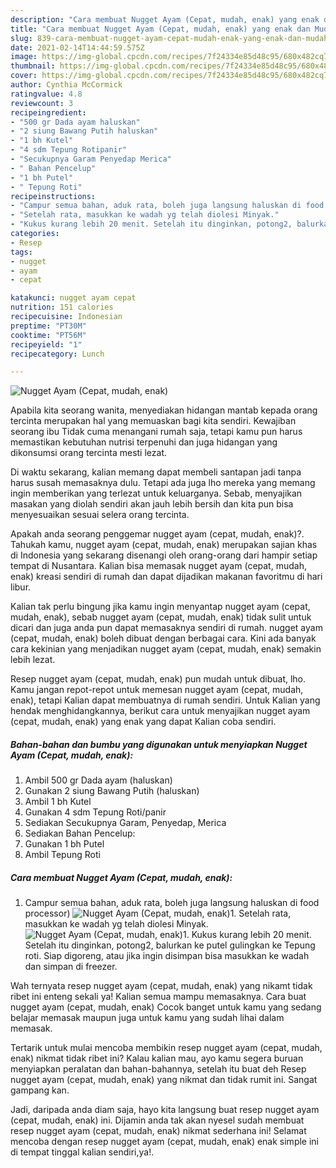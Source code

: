 ```yaml
---
description: "Cara membuat Nugget Ayam (Cepat, mudah, enak) yang enak dan Mudah Dibuat"
title: "Cara membuat Nugget Ayam (Cepat, mudah, enak) yang enak dan Mudah Dibuat"
slug: 839-cara-membuat-nugget-ayam-cepat-mudah-enak-yang-enak-dan-mudah-dibuat
date: 2021-02-14T14:44:59.575Z
image: https://img-global.cpcdn.com/recipes/7f24334e85d48c95/680x482cq70/nugget-ayam-cepat-mudah-enak-foto-resep-utama.jpg
thumbnail: https://img-global.cpcdn.com/recipes/7f24334e85d48c95/680x482cq70/nugget-ayam-cepat-mudah-enak-foto-resep-utama.jpg
cover: https://img-global.cpcdn.com/recipes/7f24334e85d48c95/680x482cq70/nugget-ayam-cepat-mudah-enak-foto-resep-utama.jpg
author: Cynthia McCormick
ratingvalue: 4.8
reviewcount: 3
recipeingredient:
- "500 gr Dada ayam haluskan"
- "2 siung Bawang Putih haluskan"
- "1 bh Kutel"
- "4 sdm Tepung Rotipanir"
- "Secukupnya Garam Penyedap Merica"
- " Bahan Pencelup"
- "1 bh Putel"
- " Tepung Roti"
recipeinstructions:
- "Campur semua bahan, aduk rata, boleh juga langsung haluskan di food processor)"
- "Setelah rata, masukkan ke wadah yg telah diolesi Minyak."
- "Kukus kurang lebih 20 menit. Setelah itu dinginkan, potong2, balurkan ke putel gulingkan ke Tepung roti. Siap digoreng, atau jika ingin disimpan bisa masukkan ke wadah dan simpan di freezer."
categories:
- Resep
tags:
- nugget
- ayam
- cepat

katakunci: nugget ayam cepat 
nutrition: 151 calories
recipecuisine: Indonesian
preptime: "PT30M"
cooktime: "PT56M"
recipeyield: "1"
recipecategory: Lunch

---
```



![Nugget Ayam (Cepat, mudah, enak)](https://img-global.cpcdn.com/recipes/7f24334e85d48c95/680x482cq70/nugget-ayam-cepat-mudah-enak-foto-resep-utama.jpg)

Apabila kita seorang wanita, menyediakan hidangan mantab kepada orang tercinta merupakan hal yang memuaskan bagi kita sendiri. Kewajiban seorang ibu Tidak cuma menangani rumah saja, tetapi kamu pun harus memastikan kebutuhan nutrisi terpenuhi dan juga hidangan yang dikonsumsi orang tercinta mesti lezat.

Di waktu  sekarang, kalian memang dapat membeli santapan jadi tanpa harus susah memasaknya dulu. Tetapi ada juga lho mereka yang memang ingin memberikan yang terlezat untuk keluarganya. Sebab, menyajikan masakan yang diolah sendiri akan jauh lebih bersih dan kita pun bisa menyesuaikan sesuai selera orang tercinta. 



Apakah anda seorang penggemar nugget ayam (cepat, mudah, enak)?. Tahukah kamu, nugget ayam (cepat, mudah, enak) merupakan sajian khas di Indonesia yang sekarang disenangi oleh orang-orang dari hampir setiap tempat di Nusantara. Kalian bisa memasak nugget ayam (cepat, mudah, enak) kreasi sendiri di rumah dan dapat dijadikan makanan favoritmu di hari libur.

Kalian tak perlu bingung jika kamu ingin menyantap nugget ayam (cepat, mudah, enak), sebab nugget ayam (cepat, mudah, enak) tidak sulit untuk dicari dan juga anda pun dapat memasaknya sendiri di rumah. nugget ayam (cepat, mudah, enak) boleh dibuat dengan berbagai cara. Kini ada banyak cara kekinian yang menjadikan nugget ayam (cepat, mudah, enak) semakin lebih lezat.

Resep nugget ayam (cepat, mudah, enak) pun mudah untuk dibuat, lho. Kamu jangan repot-repot untuk memesan nugget ayam (cepat, mudah, enak), tetapi Kalian dapat membuatnya di rumah sendiri. Untuk Kalian yang hendak menghidangkannya, berikut cara untuk menyajikan nugget ayam (cepat, mudah, enak) yang enak yang dapat Kalian coba sendiri.

<!--inarticleads1-->

##### Bahan-bahan dan bumbu yang digunakan untuk menyiapkan Nugget Ayam (Cepat, mudah, enak):

1. Ambil 500 gr Dada ayam (haluskan)
1. Gunakan 2 siung Bawang Putih (haluskan)
1. Ambil 1 bh Kutel
1. Gunakan 4 sdm Tepung Roti/panir
1. Sediakan Secukupnya Garam, Penyedap, Merica
1. Sediakan  Bahan Pencelup:
1. Gunakan 1 bh Putel
1. Ambil  Tepung Roti




<!--inarticleads2-->

##### Cara membuat Nugget Ayam (Cepat, mudah, enak):

1. Campur semua bahan, aduk rata, boleh juga langsung haluskan di food processor)
<img src="https://img-global.cpcdn.com/steps/77a4d6077f845aca/160x128cq70/nugget-ayam-cepat-mudah-enak-langkah-memasak-1-foto.jpg" alt="Nugget Ayam (Cepat, mudah, enak)">1. Setelah rata, masukkan ke wadah yg telah diolesi Minyak.
<img src="https://img-global.cpcdn.com/steps/f87a9fc14e24b3c5/160x128cq70/nugget-ayam-cepat-mudah-enak-langkah-memasak-2-foto.jpg" alt="Nugget Ayam (Cepat, mudah, enak)">1. Kukus kurang lebih 20 menit. Setelah itu dinginkan, potong2, balurkan ke putel gulingkan ke Tepung roti. Siap digoreng, atau jika ingin disimpan bisa masukkan ke wadah dan simpan di freezer.




Wah ternyata resep nugget ayam (cepat, mudah, enak) yang nikamt tidak ribet ini enteng sekali ya! Kalian semua mampu memasaknya. Cara buat nugget ayam (cepat, mudah, enak) Cocok banget untuk kamu yang sedang belajar memasak maupun juga untuk kamu yang sudah lihai dalam memasak.

Tertarik untuk mulai mencoba membikin resep nugget ayam (cepat, mudah, enak) nikmat tidak ribet ini? Kalau kalian mau, ayo kamu segera buruan menyiapkan peralatan dan bahan-bahannya, setelah itu buat deh Resep nugget ayam (cepat, mudah, enak) yang nikmat dan tidak rumit ini. Sangat gampang kan. 

Jadi, daripada anda diam saja, hayo kita langsung buat resep nugget ayam (cepat, mudah, enak) ini. Dijamin anda tak akan nyesel sudah membuat resep nugget ayam (cepat, mudah, enak) nikmat sederhana ini! Selamat mencoba dengan resep nugget ayam (cepat, mudah, enak) enak simple ini di tempat tinggal kalian sendiri,ya!.

